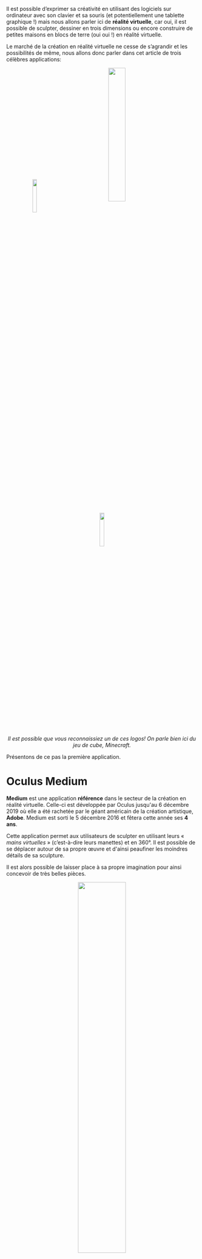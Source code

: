 Il est possible d’exprimer sa créativité en utilisant des logiciels sur ordinateur avec son clavier et sa souris (et potentiellement une tablette graphique !) mais nous allons parler ici de **réalité virtuelle**, car oui, il est possible de sculpter, dessiner en trois dimensions ou encore construire de petites maisons en blocs de terre (oui oui !) en réalité virtuelle.

Le marché de la création en réalité virtuelle ne cesse de s’agrandir et les possibilités de même, nous allons donc parler dans cet article de trois célèbres applications:

<center>
    <img src="https://i.jiveoff.fr/uxgot.png" style="width:15%; margin-right: 100px; vertical-align: middle;" />
    <img src="https://i.jiveoff.fr/wKpE8.tilt-brush-logo-02-ps4-23jan19-en-us" style="width:30%; margin-right: 100px; vertical-align: middle;" />
    <img src="https://i.jiveoff.fr/wqWkt.PJQMq1gnq-JWlC-cgTwnhyJJWap01FEKfm_x5O0Ab0zgd_UdgjO5rrpYx3CMUUV01NLZDTnoM22aB41nYoBkyjA7Do4RUBredR-2IaSm4nhVJ0tRrMRRhAmRJWyWXDwFiOnAXtk" style="width:15%; vertical-align: middle;" />
</center>

<center>
    <i>Il est possible que vous reconnaissiez un de ces logos! On parle bien ici du jeu de cube, Minecraft.</i>
</center>

Présentons de ce pas la première application.



# Oculus Medium

**Medium** est une application **référence** dans le secteur de la création en réalité virtuelle. Celle-ci est développée par Oculus jusqu'au 6 décembre 2019 où elle a été rachetée par le géant américain de la création artistique, **Adobe**. Medium est sorti le 5 décembre 2016 et fêtera cette année ses **4 ans**.

Cette application permet aux utilisateurs de sculpter en utilisant leurs « *mains virtuelles* » (c’est-à-dire leurs manettes) et en 360°. Il est possible de se déplacer autour de sa propre œuvre et d'ainsi peaufiner les moindres détails de sa sculpture.   

Il est alors possible de laisser place à sa propre imagination pour ainsi concevoir de très belles pièces.



<center>
    <img src="https://i.jiveoff.fr/7h36I.jpg" style="width:50%; margin-bottom: 25px;"><br />
    <i>Des sculptures réalisées par la communauté.</i>
</center>

Il est également possible de modéliser vos personnages d'animés préférés très simplement:

<center>
    <iframe width="560" height="315" src="https://www.youtube.com/embed/-gYGNQhPI34" frameborder="0" allow="accelerometer; autoplay; clipboard-write; encrypted-media; gyroscope; picture-in-picture" allowfullscreen></iframe>
</center>

Il est également possible d'exporter ses créations sur des formats plus conventionnels pour ainsi les utiliser dans des vrais logiciels de modélisation comme *Autodesk Maya* ou un logiciel de texturisations comme *Substance*.



Vous pouvez télécharger **Oculus Medium** sur ce [lien](https://oculus.com/medium).



Après la sculpture, passons au dessin avec **Google Tilt Brush**.



# Tilt Brush

**Tilt Brush** est une application développée cette fois par le géant **Google**. Elle sort le 5 avril 2016 en même temps que le **HTC Vive**, un des premiers kits de réalité virtuelle.

Comme Medium, vous vous retrouvez dans un monde virtuel où vous pouvez dessiner en **360°**. Votre manette droite vous servira à dessiner et la gauche, à manipuler votre palette, comme un artiste.

Il est également possible de rejoindre des amis sur une session Tilt Brush et donc de **collaborer** sur un même projet en temps réel!



<center>
    <iframe width="560" height="315" src="https://www.youtube.com/embed/5oHykuV9I6I" frameborder="0" allow="accelerometer; autoplay; clipboard-write; encrypted-media; gyroscope; picture-in-picture" allowfullscreen></iframe><br/>
    <i>Démonstration du multijoueur de Tilt Brush.</i>
</center>

